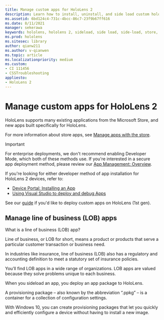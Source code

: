 ```yaml
---
title: Manage custom apps for HoloLens 2
description: Learn how to install, uninstall, and side load custom holographic apps on HoloLens 2 devices using the Device Portal and Visual Studio.
ms.assetid: 6bd124c4-731c-4bcc-86c7-23f9b67ff616
ms.date: 8/11/2021
manager: sekerawa
keywords: hololens, hololens 2, sideload, side load, side-load, store, uwp, app, install
ms.prod: hololens
ms.sitesec: library
author: qianw211
ms.author: v-qianwen
ms.topic: article
ms.localizationpriority: medium
ms.custom: 
- CI 111456
- CSSTroubleshooting
appliesto:
- HoloLens 2
---
```


# Manage custom apps for HoloLens 2

HoloLens supports many existing applications from the Microsoft Store, and new apps built specifically for HoloLens. 

For more information about store apps, see [Manage apps with the store](holographic-store-apps.md).

> [!IMPORTANT]
> For enterprise deployments, we don't recommend enabling Developer Mode, which both of these methods use. If you're interested in a secure app deployment method, please review our [App Management: Overview](app-deploy-overview.md).

If you're looking for either developer method of app installation for HoloLens 2 devices, refer to:

- [Device Portal: Installing an App](/windows/mixed-reality/develop/platform-capabilities-and-apis/using-the-windows-device-portal#installing-an-app)
- [Using Visual Studio to deploy and debug Apps](/windows/mixed-reality/develop/platform-capabilities-and-apis/using-visual-studio)

See our [guide](holographic-custom-apps.md) if you'd like to deploy custom apps on HoloLens (1st gen).

## Manage line of business (LOB) apps

What is a line of business (LOB) app?

Line of business, or LOB for short, means a product or products that serve a particular customer transaction or business need. 

In industries like insurance, line of business (LOB) also has a regulatory and accounting definition to meet a statutory set of insurance policies. 

You’ll find LOB apps in a wide range of organizations. LOB apps are valued because they solve problems unique to each business. 

When you sideload an app, you deploy an app package to HoloLens.

A provisioning package – also known by the abbreviation “.ppkg” – is a container for a collection of configuration settings. 

With Windows 10, you can create provisioning packages that let you quickly and efficiently configure a device without having to install a new image.

